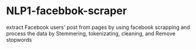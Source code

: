 # NLP1-facebbok-scraper
extract Facebook users' post from pages by using facebook scrapping and process the data by Stemmering, tokenizating, cleaning, and Remove stopwords
